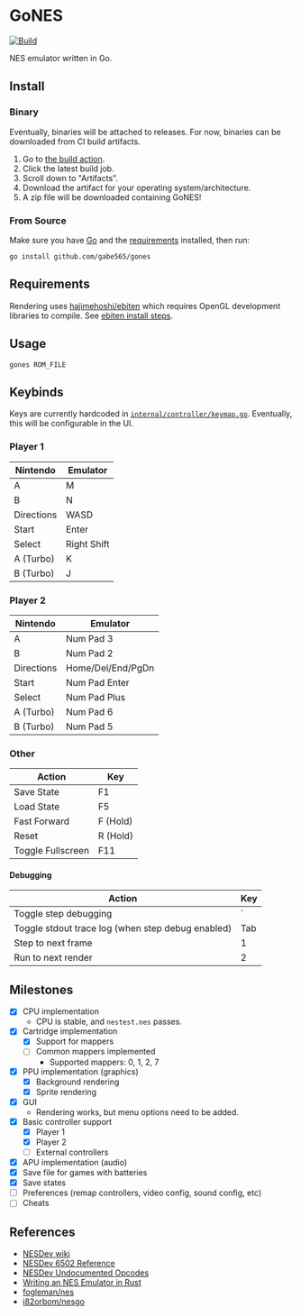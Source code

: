# GoNES

[![Build](https://github.com/gabe565/gones/actions/workflows/build.yml/badge.svg)](https://github.com/gabe565/gones/actions/workflows/build.yml)

NES emulator written in Go.

## Install

### Binary

Eventually, binaries will be attached to releases.
For now, binaries can be downloaded from CI build artifacts.
1. Go to [the build action](https://github.com/gabe565/gones/actions/workflows/build.yml?query=branch%3Amain+is%3Asuccess).
2. Click the latest build job.
3. Scroll down to "Artifacts".
4. Download the artifact for your operating system/architecture.
5. A zip file will be downloaded containing GoNES!

### From Source

Make sure you have [Go](https://go.dev/doc/install) and the [requirements](#requirements) installed, then run:

```shell
go install github.com/gabe565/gones
```

## Requirements

Rendering uses [hajimehoshi/ebiten](https://github.com/hajimehoshi/ebiten) which requires
OpenGL development libraries to compile.
See [ebiten install steps](https://ebitengine.org/en/documents/install.html).

## Usage

```shell
gones ROM_FILE
```

## Keybinds

Keys are currently hardcoded in [`internal/controller/keymap.go`](./internal/controller/keymap.go).
Eventually, this will be configurable in the UI.

### Player 1

| Nintendo   | Emulator    |
|------------|-------------|
| A          | M           |
| B          | N           |
| Directions | WASD        |
| Start      | Enter       |
| Select     | Right Shift |
| A (Turbo)  | K           |
| B (Turbo)  | J           |

### Player 2

| Nintendo   | Emulator          |
|------------|-------------------|
| A          | Num Pad 3         |
| B          | Num Pad 2         |
| Directions | Home/Del/End/PgDn |
| Start      | Num Pad Enter     |
| Select     | Num Pad Plus      |
| A (Turbo)  | Num Pad 6         |
| B (Turbo)  | Num Pad 5         |

### Other

| Action            | Key      |
|-------------------|----------|
| Save State        | F1       |
| Load State        | F5       |
| Fast Forward      | F (Hold) |
| Reset             | R (Hold) |
| Toggle Fullscreen | F11      |

#### Debugging

| Action                                            | Key |
|---------------------------------------------------|-----|
| Toggle step debugging                             | `   |
| Toggle stdout trace log (when step debug enabled) | Tab |
| Step to next frame                                | 1   |
| Run to next render                                | 2   |

## Milestones

- [x] CPU implementation
  - CPU is stable, and `nestest.nes` passes.
- [x] Cartridge implementation
  - [x] Support for mappers
  - [ ] Common mappers implemented
    - Supported mappers: 0, 1, 2, 7
- [x] PPU implementation (graphics)
  - [x] Background rendering
  - [x] Sprite rendering
- [x] GUI
  - Rendering works, but menu options need to be added.
- [x] Basic controller support
  - [x] Player 1
  - [x] Player 2
  - [ ] External controllers
- [x] APU implementation (audio)
- [x] Save file for games with batteries
- [x] Save states
- [ ] Preferences (remap controllers, video config, sound config, etc)
- [ ] Cheats

## References

- [NESDev wiki](https://www.nesdev.org/wiki/Nesdev_Wiki)
- [NESDev 6502 Reference](https://www.nesdev.org/obelisk-6502-guide/)
- [NESDev Undocumented Opcodes](https://www.nesdev.org/undocumented_opcodes.txt)
- [Writing an NES Emulator in Rust](https://bugzmanov.github.io/nes_ebook/)
- [fogleman/nes](https://github.com/fogleman/nes)
- [i82orbom/nesgo](https://github.com/i82orbom/nesgo)
